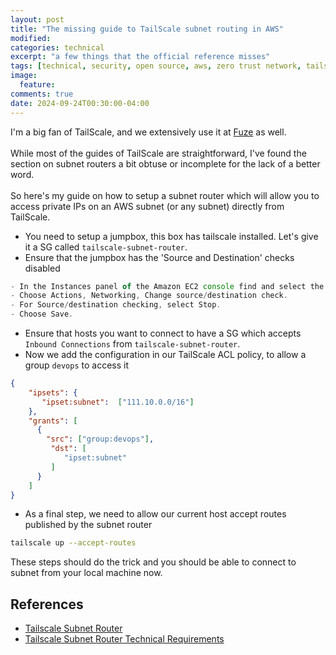 ```yaml
---
layout: post
title: "The missing guide to TailScale subnet routing in AWS"
modified:
categories: technical
excerpt: "a few things that the official reference misses"
tags: [technical, security, open source, aws, zero trust network, tailscale, mesh vpn, wireguard, routing]
image:
  feature:
comments: true
date: 2024-09-24T00:30:00-04:00
---
```

I'm a big fan of TailScale, and we extensively use it at [Fuze](https://fuze.finance) as well.<br/><br/>
While most of the guides of TailScale are straightforward, I've found the section on subnet routers a bit obtuse or incomplete for the lack of a better word.<br/><br/>
So here's my guide on how to setup a subnet router which will allow you to access private IPs on an AWS subnet (or any subnet) directly from TailScale.

- You need to setup a jumpbox, this box has tailscale installed. Let's give it a SG called `tailscale-subnet-router`.
- Ensure that the jumpbox has the 'Source and Destination' checks disabled

```jsx
- In the Instances panel of the Amazon EC2 console find and select the EC2 instance you just created.
- Choose Actions, Networking, Change source/destination check.
- For Source/destination checking, select Stop.
- Choose Save. 
```

- Ensure that hosts you want to connect to have a SG which accepts `Inbound Connections` from `tailscale-subnet-router`.
- Now we add the configuration in our TailScale ACL policy, to allow a group `devops` to access it

```json
{
    "ipsets": {
       "ipset:subnet":  ["111.10.0.0/16"]
    },
    "grants": [
      {
        "src": ["group:devops"],
         "dst": [
            "ipset:subnet"
         ]
      }   
    ]
}
```

- As a final step, we need to allow our current host accept routes published by the subnet router

```bash
tailscale up --accept-routes
```

These steps should do the trick and you should be able to connect to subnet from your local machine now.

## References

- [Tailscale Subnet Router](https://tailscale.com/kb/1019/subnets)
- [Tailscale Subnet Router Technical Requirements](https://tailscale.com/kb/1021/install-aws#technical-requirements)
